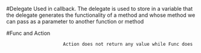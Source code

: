 #Delegate
                Used in callback.
               The delegate is used to store in a variable that the delegate generates
                                                  the functionality of a method and whose method we can pass as 
                               a parameter to another function or method


  #Func and Action

                         Action does not return any value while Func does
